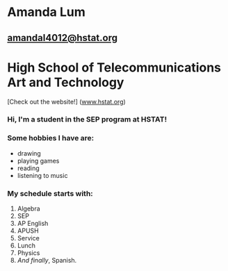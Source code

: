 # **Amanda Lum**  

## amandal4012@hstat.org

# High School of Telecommunications Art and Technology
[Check out the website!] (www.hstat.org)

### Hi, I'm a student in the SEP program at HSTAT! 

### Some hobbies I have are:
* drawing 
* playing games
* reading
* listening to music

### My schedule starts with:
1. Algebra
2. SEP
3. AP English
4. APUSH
5. Service
6. Lunch
7. Physics
8. _And finally_, Spanish.